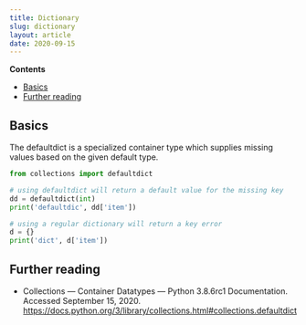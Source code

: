 ```yaml
---
title: Dictionary
slug: dictionary
layout: article
date: 2020-09-15
---
```


**Contents**

- [Basics](#basics)
- [Further reading](#further-reading)

## Basics

The defaultdict is a specialized container type which supplies missing values based on the given default type.

```python
from collections import defaultdict

# using defaultdict will return a default value for the missing key
dd = defaultdict(int)
print('defaultdic', dd['item'])

# using a regular dictionary will return a key error
d = {}
print('dict', d['item'])
```

## Further reading

- Collections — Container Datatypes — Python 3.8.6rc1 Documentation. Accessed September 15, 2020. <https://docs.python.org/3/library/collections.html#collections.defaultdict>
